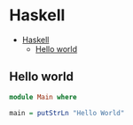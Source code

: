 # Haskell

<!--ts-->
* [Haskell](hasekll.md#haskell)
   * [Hello world](hasekll.md#hello-world)

<!-- Added by: runner, at: Wed Sep  8 10:17:13 UTC 2021 -->

<!--te-->

## Hello world
```haskell
module Main where

main = putStrLn "Hello World"
```
